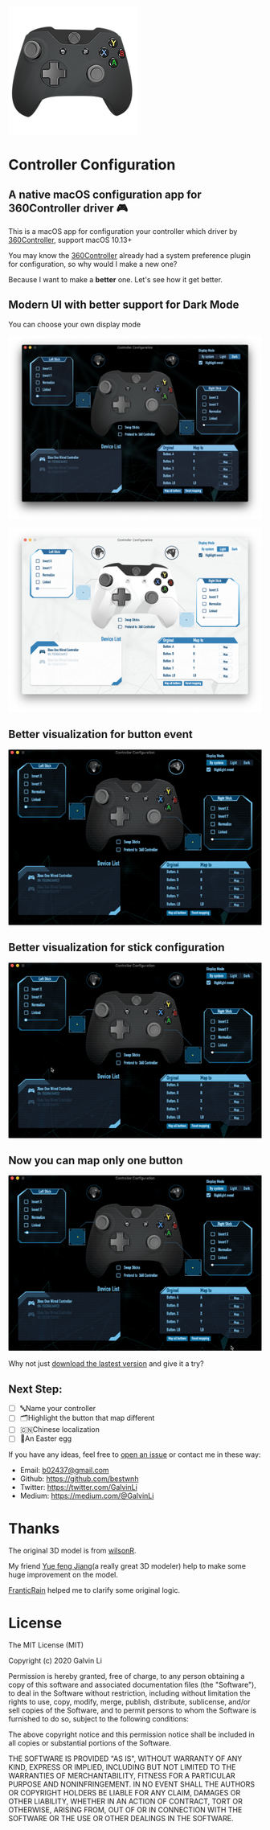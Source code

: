 ![GitHub Logo](/ControllerApp/Assets.xcassets/AppIcon.appiconset/256.png)
# Controller Configuration
## A native macOS configuration app for 360Controller driver 🎮

This is a macOS app for configuration your controller which driver by [360Controller](https://github.com/360Controller/360Controller), support macOS 10.13+

You may know the [360Controller](https://github.com/360Controller/360Controller) already had a system preference plugin for configuration, so why would I make a new one?

Because I want to make a **better** one. Let's see how it get better.

## Modern UI with better support for Dark Mode
You can choose your own display mode

![Dark Mode image](/GithubImages/dark_mode.png)

![Light Mode image](/GithubImages/light_mode.png)

## Better visualization for button event

![button event gif](/GithubImages/button_event.gif)

## Better visualization for stick configuration

![visualization for stick configuration gif](/GithubImages/stick_configuration.gif)

## Now you can map only one button

![map one button gif](/GithubImages/map_button.gif)

Why not just [download the lastest version](https://github.com/bestwnh/ControllerApp/releases) and give it a try?

## Next Step:
- [ ] 🔤Name your controller
- [ ] 🗂Highlight the button that map different
- [ ] 🇨🇳Chinese localization
- [ ] 🥚An Easter egg

If you have any ideas, feel free to [open an issue](https://github.com/bestwnh/ControllerApp/issues) or contact me in these way:
* Email: b02437@gmail.com
* Github: https://github.com/bestwnh
* Twitter: https://twitter.com/GalvinLi
* Medium: https://medium.com/@GalvinLi

# Thanks

The original 3D model is from [wilsonR](https://sketchfab.com/3d-models/xbox-controller-a8d4bbaecf004885bfd68fe79b0c2077).

My friend [Yue feng Jiang](https://www.artstation.com/cgwind)(a really great 3D modeler) help to make some huge improvement on the model.

[FranticRain](https://github.com/FranticRain) helped me to clarify some original logic.

# License

The MIT License (MIT)

Copyright (c) 2020 Galvin Li

Permission is hereby granted, free of charge, to any person obtaining a copy of this software and associated documentation files (the "Software"), to deal in the Software without restriction, including without limitation the rights to use, copy, modify, merge, publish, distribute, sublicense, and/or sell copies of the Software, and to permit persons to whom the Software is furnished to do so, subject to the following conditions:

The above copyright notice and this permission notice shall be included in all copies or substantial portions of the Software.

THE SOFTWARE IS PROVIDED "AS IS", WITHOUT WARRANTY OF ANY KIND, EXPRESS OR IMPLIED, INCLUDING BUT NOT LIMITED TO THE WARRANTIES OF MERCHANTABILITY, FITNESS FOR A PARTICULAR PURPOSE AND NONINFRINGEMENT. IN NO EVENT SHALL THE AUTHORS OR COPYRIGHT HOLDERS BE LIABLE FOR ANY CLAIM, DAMAGES OR OTHER LIABILITY, WHETHER IN AN ACTION OF CONTRACT, TORT OR OTHERWISE, ARISING FROM, OUT OF OR IN CONNECTION WITH THE SOFTWARE OR THE USE OR OTHER DEALINGS IN THE SOFTWARE.

